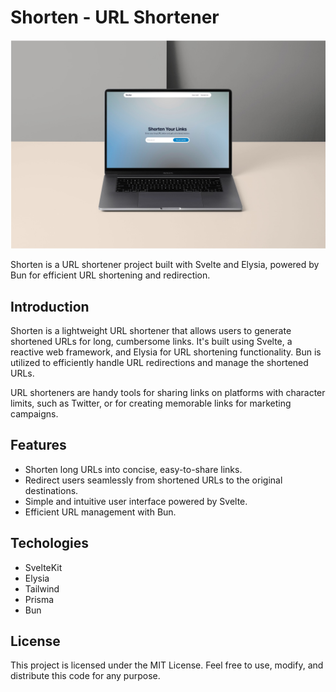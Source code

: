 # Shorten - URL Shortener

![shorten banner](https://raw.githubusercontent.com/TiageMiguel/Shorten/master/.github/assets/banner.jpg)

Shorten is a URL shortener project built with Svelte and Elysia, powered by Bun for efficient URL shortening and redirection.

## Introduction

Shorten is a lightweight URL shortener that allows users to generate shortened URLs for long, cumbersome links. It's built using Svelte, a reactive web framework, and Elysia for URL shortening functionality. Bun is utilized to efficiently handle URL redirections and manage the shortened URLs.

URL shorteners are handy tools for sharing links on platforms with character limits, such as Twitter, or for creating memorable links for marketing campaigns.

## Features

- Shorten long URLs into concise, easy-to-share links.
- Redirect users seamlessly from shortened URLs to the original destinations.
- Simple and intuitive user interface powered by Svelte.
- Efficient URL management with Bun.

## Techologies

- SvelteKit
- Elysia
- Tailwind
- Prisma
- Bun

## License

This project is licensed under the MIT License. Feel free to use, modify, and distribute this code for any purpose.
